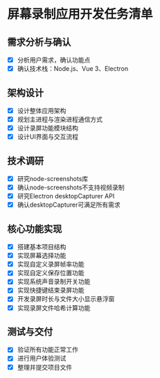 # 屏幕录制应用开发任务清单

## 需求分析与确认
- [x] 分析用户需求，确认功能点
- [x] 确认技术栈：Node.js、Vue 3、Electron

## 架构设计
- [x] 设计整体应用架构
- [x] 规划主进程与渲染进程通信方式
- [x] 设计录屏功能模块结构
- [x] 设计UI界面与交互流程

## 技术调研
- [x] 研究node-screenshots库
- [x] 确认node-screenshots不支持视频录制
- [x] 研究Electron desktopCapturer API
- [x] 确认desktopCapturer可满足所有需求

## 核心功能实现
- [x] 搭建基本项目结构
- [x] 实现屏幕选择功能
- [x] 实现自定义录屏帧率功能
- [x] 实现自定义保存位置功能
- [x] 实现系统声音录制开关功能
- [x] 实现快捷键结束录屏功能
- [x] 开发录屏时长与文件大小显示悬浮窗
- [x] 实现录屏文件哈希计算功能

## 测试与交付
- [x] 验证所有功能正常工作
- [x] 进行用户体验测试
- [x] 整理并提交项目文件
